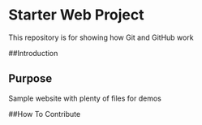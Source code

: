 # Starter Web Project

This repository is for showing how Git and GitHub work

##Introduction

## Purpose

Sample website with plenty of files for demos

##How To Contribute
